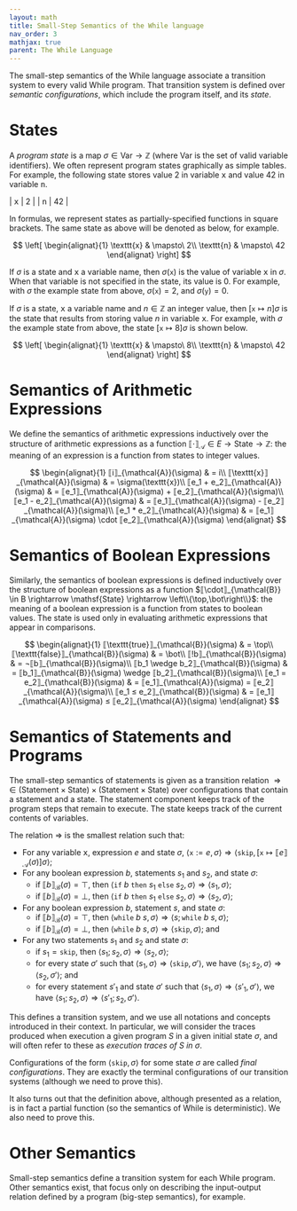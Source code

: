 ```yaml
---
layout: math
title: Small-Step Semantics of the While language
nav_order: 3
mathjax: true
parent: The While Language
---
```


The small-step semantics of the While language associate a transition system to every valid While program. That transition system is defined over _semantic configurations_, which include the program itself, and its _state_.

# States

A _program state_ is a map $\sigma \in \mathsf{Var} \rightarrow \mathbb{Z}$ (where $\mathsf{Var}$ is the set of valid variable identifiers). We often represent program states graphically as simple tables. For example, the following state stores value $2$ in variable <tt>x</tt> and value $42$ in variable <tt>n</tt>.

| <tt>x</tt> | 2  |
| <tt>n</tt> | 42 |

In formulas, we represent states as partially-specified functions in square brackets. The same state as above will be denoted as below, for example.

$$
\left[
  \begin{alignat}{1}
    \texttt{x} & \mapsto\ 2\\
    \texttt{n} & \mapsto\ 42
  \end{alignat}
\right]
$$

If $\sigma$ is a state and <tt>x</tt> a variable name, then $\sigma(\texttt{x})$ is the value of variable <tt>x</tt> in $\sigma$. When that variable is not specified in the state, its value is $0$. For example, with $\sigma$ the example state from above, $\sigma(\texttt{x}) = 2$, and $\sigma(\texttt{y}) = 0$.

If $\sigma$ is a state, <tt>x</tt> a variable name and $n \in \mathbb{Z}$ an integer value, then $\left[\texttt{x} \mapsto n\right]\sigma$ is the state that results from storing value $n$ in variable <tt>x</tt>. For example, with $\sigma$ the example state from above, the state $\left[\texttt{x} \mapsto 8\right]\sigma$ is shown below.

$$
\left[
  \begin{alignat}{1}
    \texttt{x} & \mapsto\ 8\\
    \texttt{n} & \mapsto\ 42
  \end{alignat}
\right]
$$

# Semantics of Arithmetic Expressions

We define the semantics of arithmetic expressions inductively over the structure of arithmetic expressions as a function $⟦\cdot⟧_{\mathcal{A}} \in E \rightarrow \mathsf{State} \rightarrow \mathbb{Z}$: the meaning of an expression is a function from states to integer values.

$$
\begin{alignat}{1}
⟦i⟧_{\mathcal{A}}(\sigma)          & = i\\
⟦\texttt{x}⟧_{\mathcal{A}}(\sigma) & = \sigma(\texttt{x})\\
⟦e_1 + e_2⟧_{\mathcal{A}}(\sigma)  & = ⟦e_1⟧_{\mathcal{A}}(\sigma) + ⟦e_2⟧_{\mathcal{A}}(\sigma)\\
⟦e_1 - e_2⟧_{\mathcal{A}}(\sigma)  & = ⟦e_1⟧_{\mathcal{A}}(\sigma) - ⟦e_2⟧_{\mathcal{A}}(\sigma)\\
⟦e_1 * e_2⟧_{\mathcal{A}}(\sigma)  & = ⟦e_1⟧_{\mathcal{A}}(\sigma) \cdot ⟦e_2⟧_{\mathcal{A}}(\sigma)
\end{alignat}
$$

# Semantics of Boolean Expressions

Similarly, the semantics of boolean expressions is defined inductively over the structure of boolean expressions as a function $⟦\cdot⟧_{\mathcal{B}} \in B \rightarrow \mathsf{State} \rightarrow \left\\{\top,\bot\right\\}$: the meaning of a boolean expression is a function from states to boolean values. The state is used only in evaluating arithmetic expressions that appear in comparisons.

$$
\begin{alignat}{1}
⟦\texttt{true}⟧_{\mathcal{B}}(\sigma)      & = \top\\
⟦\texttt{false}⟧_{\mathcal{B}}(\sigma)     & = \bot\\
⟦!b⟧_{\mathcal{B}}(\sigma)                 & = ¬⟦b⟧_{\mathcal{B}}(\sigma)\\
⟦b_1 \wedge b_2⟧_{\mathcal{B}}(\sigma)     & = ⟦b_1⟧_{\mathcal{B}}(\sigma) \wedge ⟦b_2⟧_{\mathcal{B}}(\sigma)\\
⟦e_1 = e_2⟧_{\mathcal{B}}(\sigma)          & = ⟦e_1⟧_{\mathcal{A}}(\sigma) = ⟦e_2⟧_{\mathcal{A}}(\sigma)\\
⟦e_1 ≤ e_2⟧_{\mathcal{B}}(\sigma)          & = ⟦e_1⟧_{\mathcal{A}}(\sigma) ≤ ⟦e_2⟧_{\mathcal{A}}(\sigma)
\end{alignat}
$$

# Semantics of Statements and Programs

The small-step semantics of statements is given as a transition relation $\Rightarrow\in (\mathsf{Statement} \times \mathsf{State}) \times (\mathsf{Statement} \times \mathsf{State})$ over configurations that contain a statement and a state. The statement component keeps track of the program steps that remain to execute. The state keeps track of the current contents of variables.

The relation $\Rightarrow$ is the smallest relation such that:
- For any variable <tt>x</tt>, expression $e$ and state $\sigma$, $\left\langle \texttt{x} := e, \sigma\right\rangle \Rightarrow \left\langle \texttt{skip}, \left[\texttt{x} \mapsto ⟦e⟧_{\mathcal{A}}(\sigma)\right]\sigma\right\rangle$;
- For any boolean expression $b$, statements $s_1$ and $s_2$, and state $\sigma$:
  + if $⟦b⟧_{\mathcal{B}}(\sigma) = \top$, then $\left\langle \texttt{if}\ b\ \texttt{then}\ s_1\ \texttt{else}\ s_2, \sigma\right\rangle \Rightarrow \left\langle s_1, \sigma\right\rangle$;
  + if $⟦b⟧_{\mathcal{B}}(\sigma) = \bot$, then $\left\langle \texttt{if}\ b\ \texttt{then}\ s_1\ \texttt{else}\ s_2, \sigma\right\rangle \Rightarrow \left\langle s_2, \sigma\right\rangle$;
- For any boolean expression $b$, statement $s$, and state $\sigma$:
  + if $⟦b⟧_{\mathcal{B}}(\sigma) = \top$, then $\left\langle \texttt{while}\ b\ s, \sigma\right\rangle \Rightarrow \left\langle s; \texttt{while}\ b\ s, \sigma\right\rangle$;
  + if $⟦b⟧_{\mathcal{B}}(\sigma) = \bot$, then $\left\langle \texttt{while}\ b\ s, \sigma\right\rangle \Rightarrow \left\langle \texttt{skip}, \sigma\right\rangle$; and
- For any two statements $s_1$ and $s_2$ and state $\sigma$:
  + if $s_1 = \texttt{skip}$, then $\left\langle s_1; s_2, \sigma\right\rangle \Rightarrow \left\langle s_2, \sigma\right\rangle$;
  + for every state $\sigma'$ such that $\left\langle s_1, \sigma\right\rangle \Rightarrow \left\langle \texttt{skip}, \sigma'\right\rangle$, we have $\left\langle s_1; s_2, \sigma\right\rangle \Rightarrow \left\langle s_2, \sigma'\right\rangle$; and
  + for every statement $s'_1$ and state $\sigma'$ such that $\left\langle s_1, \sigma\right\rangle \Rightarrow \left\langle s'_1, \sigma'\right\rangle$, we have $\left\langle s_1; s_2, \sigma\right\rangle \Rightarrow \left\langle s'_1; s_2, \sigma'\right\rangle$.

This defines a transition system, and we use all notations and concepts introduced in their context. In particular, we will consider the traces produced when execution a given program $S$ in a given initial state $\sigma$, and will often refer to these as _execution traces of $S$ in $\sigma$_.

Configurations of the form $\left\langle \texttt{skip}, \sigma\right\rangle$ for some state $\sigma$ are called _final configurations_. They are exactly the terminal configurations of our transition systems (although we need to prove this).

It also turns out that the definition above, although presented as a relation, is in fact a partial function (so the semantics of While is deterministic). We also need to prove this.

# Other Semantics

Small-step semantics define a transition system for each While program. Other semantics exist, that focus only on describing the input-output relation defined by a program (big-step semantics), for example.

